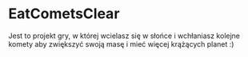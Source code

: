 # EatCometsClear

Jest to projekt gry, w której wcielasz się w słońce i wchłaniasz kolejne komety aby zwiększyć swoją masę i mieć więcej krążących planet :)
